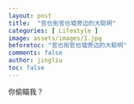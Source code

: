 ```yaml
---
layout: post
title:  "官也街官也墟旁边的大聪明"
categories: [ Lifestyle ]
image: assets/images/1.jpg
beforetoc: "官也街官也墟旁边的大聪明"
comments: false
author: jingliu
toc: false
---
```

  
你偷瞄我？
